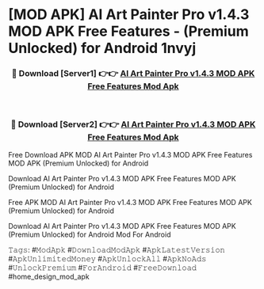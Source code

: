 # [MOD APK] AI Art Painter Pro v1.4.3 MOD APK Free Features - (Premium Unlocked) for Android 1nvyj



<div align="center">
<h3>🔴 Download [Server1] 👉👉 <a href="https://momento.my/?title=AI_Art_Painter_Pro_v1.4.3_MOD_APK_Free_Features">AI Art Painter Pro v1.4.3 MOD APK Free Features Mod Apk</a></h3><br>

<h3>🔴 Download [Server2] 👉👉 <a href="https://momento.my/?title=AI_Art_Painter_Pro_v1.4.3_MOD_APK_Free_Features">AI Art Painter Pro v1.4.3 MOD APK Free Features Mod Apk</a></h3>
</div>



Free Download APK MOD AI Art Painter Pro v1.4.3 MOD APK Free Features MOD APK (Premium Unlocked) for Android

Download AI Art Painter Pro v1.4.3 MOD APK Free Features MOD APK (Premium Unlocked) for Android

Free APK MOD AI Art Painter Pro v1.4.3 MOD APK Free Features MOD APK (Premium Unlocked) for Android

Download AI Art Painter Pro v1.4.3 MOD APK Free Features MOD APK (Premium Unlocked) for Android Mod For Android

𝚃𝚊𝚐𝚜: #𝙼𝚘𝚍𝙰𝚙𝚔 #𝙳𝚘𝚠𝚗𝚕𝚘𝚊𝚍𝙼𝚘𝚍𝙰𝚙𝚔 #𝙰𝚙𝚔𝙻𝚊𝚝𝚎𝚜𝚝𝚅𝚎𝚛𝚜𝚒𝚘𝚗 #𝙰𝚙𝚔𝚄𝚗𝚕𝚒𝚖𝚒𝚝𝚎𝚍𝙼𝚘𝚗𝚎𝚢 #𝙰𝚙𝚔𝚄𝚗𝚕𝚘𝚌𝚔𝙰𝚕𝚕 #𝙰𝚙𝚔𝙽𝚘𝙰𝚍𝚜 #𝚄𝚗𝚕𝚘𝚌𝚔𝙿𝚛𝚎𝚖𝚒𝚞𝚖 #𝙵𝚘𝚛𝙰𝚗𝚍𝚛𝚘𝚒𝚍 #𝙵𝚛𝚎𝚎𝙳𝚘𝚠𝚗𝚕𝚘𝚊𝚍 #home_design_mod_apk
